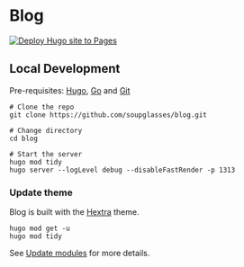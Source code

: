 # Blog

[![Deploy Hugo site to Pages](https://github.com/soupglasses/blog/actions/workflows/pages.yaml/badge.svg)](https://github.com/soupglasses/blog/actions/workflows/pages.yaml)

## Local Development

Pre-requisites: [Hugo](https://gohugo.io/getting-started/installing/), [Go](https://golang.org/doc/install) and [Git](https://git-scm.com)

```shell
# Clone the repo
git clone https://github.com/soupglasses/blog.git

# Change directory
cd blog

# Start the server
hugo mod tidy
hugo server --logLevel debug --disableFastRender -p 1313
```

### Update theme

Blog is built with the [Hextra](https://github.com/imfing/hextra) theme.

```shell
hugo mod get -u
hugo mod tidy
```

See [Update modules](https://gohugo.io/hugo-modules/use-modules/#update-modules) for more details.

